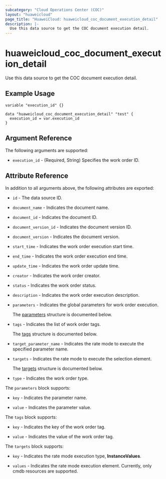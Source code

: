 ```yaml
---
subcategory: "Cloud Operations Center (COC)"
layout: "huaweicloud"
page_title: "HuaweiCloud: huaweicloud_coc_document_execution_detail"
description: |-
  Use this data source to get the COC document execution detail.
---
```


# huaweicloud_coc_document_execution_detail

Use this data source to get the COC document execution detail.

## Example Usage

```hcl
variable "execution_id" {}

data "huaweicloud_coc_document_execution_detail" "test" {
  execution_id = var.execution_id
}
```

## Argument Reference

The following arguments are supported:

* `execution_id` - (Required, String) Specifies the work order ID.

## Attribute Reference

In addition to all arguments above, the following attributes are exported:

* `id` - The data source ID.

* `document_name` - Indicates the document name.

* `document_id` - Indicates the document ID.

* `document_version_id` - Indicates the document version ID.

* `document_version` - Indicates the document version.

* `start_time` - Indicates the work order execution start time.

* `end_time` - Indicates the work order execution end time.

* `update_time` - Indicates the work order update time.

* `creator` - Indicates the work order creator.

* `status` - Indicates the work order status.

* `description` - Indicates the work order execution description.

* `parameters` - Indicates the global parameters for work order execution.

  The [parameters](#data_parameters_struct) structure is documented below.

* `tags` - Indicates the list of work order tags.

  The [tags](#data_tags_struct) structure is documented below.

* `target_parameter_name` - Indicates the rate mode to execute the specified parameter name.

* `targets` - Indicates the rate mode to execute the selection element.

  The [targets](#data_targets_struct) structure is documented below.

* `type` - Indicates the work order type.

<a name="data_parameters_struct"></a>
The `parameters` block supports:

* `key` - Indicates the parameter name.

* `value` - Indicates the parameter value.

<a name="data_tags_struct"></a>
The `tags` block supports:

* `key` - Indicates the key of the work order tag.

* `value` - Indicates the value of the work order tag.

<a name="data_targets_struct"></a>
The `targets` block supports:

* `key` - Indicates the rate mode execution type, **InstanceValues**.

* `values` - Indicates the rate mode execution element. Currently, only cmdb resources are supported.
